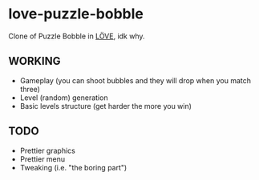 love-puzzle-bobble
==================

Clone of Puzzle Bobble in [LÖVE](http://www.love2d.org "It's free!"), idk why.


WORKING
-------
- Gameplay (you can shoot bubbles and they will drop when you match three)
- Level (random) generation
- Basic levels structure (get harder the more you win)


TODO
----
- Prettier graphics
- Prettier menu
- Tweaking
(i.e. "the boring part")